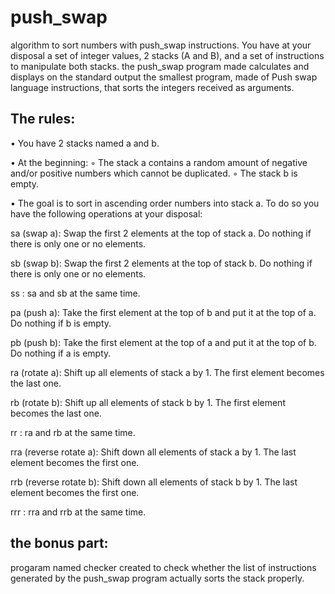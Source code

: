 # push_swap
algorithm to sort numbers with push_swap instructions.
You have at your disposal a set of integer values, 2 stacks (A and B), and a set of instructions
to manipulate both stacks.
the push_swap program made calculates and displays
on the standard output the smallest program, made of Push swap language instructions,
that sorts the integers received as arguments.

## The rules:
• You have 2 stacks named a and b.

• At the beginning:
◦ The stack a contains a random amount of negative and/or positive numbers
which cannot be duplicated.
◦ The stack b is empty.

• The goal is to sort in ascending order numbers into stack a. To do so you have the
following operations at your disposal:

sa (swap a): Swap the first 2 elements at the top of stack a.
Do nothing if there is only one or no elements.

sb (swap b): Swap the first 2 elements at the top of stack b.
Do nothing if there is only one or no elements.

ss : sa and sb at the same time.

pa (push a): Take the first element at the top of b and put it at the top of a.
Do nothing if b is empty.

pb (push b): Take the first element at the top of a and put it at the top of b.
Do nothing if a is empty.

ra (rotate a): Shift up all elements of stack a by 1.
The first element becomes the last one.

rb (rotate b): Shift up all elements of stack b by 1.
The first element becomes the last one.

rr : ra and rb at the same time.

rra (reverse rotate a): Shift down all elements of stack a by 1.
The last element becomes the first one.

rrb (reverse rotate b): Shift down all elements of stack b by 1.
The last element becomes the first one.

rrr : rra and rrb at the same time.

## the bonus part:
progaram named checker  created to check whether the list of instructions generated by the push_swap program actually
sorts the stack properly.
